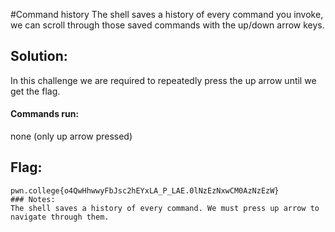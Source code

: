 #Command history
The shell saves a history of every command you invoke, we can scroll through those saved commands with the up/down arrow keys.

## Solution:

In this challenge we are required to repeatedly press the up arrow until we get the flag.

#### Commands run: 

none (only up arrow pressed)

## Flag: 

```
pwn.college{o4QwHhwwyFbJsc2hEYxLA_P_LAE.0lNzEzNxwCM0AzNzEzW}
### Notes:
The shell saves a history of every command. We must press up arrow to navigate through them.
